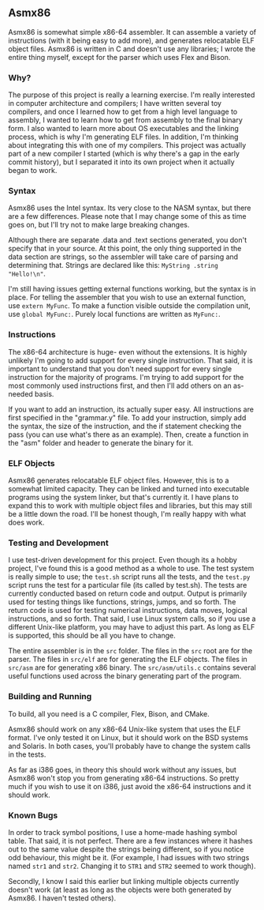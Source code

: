 ## Asmx86

Asmx86 is somewhat simple x86-64 assembler. It can assemble a variety of instructions (with it being easy to add more), and generates relocatable ELF object files. Asmx86 is written in C and doesn't use any libraries; I wrote the entire thing myself, except for the parser which uses Flex and Bison.

### Why?

The purpose of this project is really a learning exercise. I'm really interested in computer architecture and compilers; I have written several toy compilers, and once I learned how to get from a high level language to assembly, I wanted to learn how to get from assembly to the final binary form. I also wanted to learn more about OS executables and the linking process, which is why I'm generating ELF files. In addition, I'm thinking about integrating this with one of my compilers. This project was actually part of a new compiler I started (which is why there's a gap in the early commit history), but I separated it into its own project when it actually began to work.

### Syntax

Asmx86 uses the Intel syntax. Its very close to the NASM syntax, but there are a few differences. Please note that I may change some of this as time goes on, but I'll try not to make large breaking changes.

Although there are separate .data and .text sections generated, you don't specify that in your source. At this point, the only thing supported in the data section are strings, so the assembler will take care of parsing and determining that. Strings are declared like this: ```MyString .string "Hello!\n"```.

I'm still having issues getting external functions working, but the syntax is in place. For telling the assembler that you wish to use an external function, use ```extern MyFunc```. To make a function visible outside the compilation unit, use ```global MyFunc:```. Purely local functions are written as ```MyFunc:```.

### Instructions

The x86-64 architecture is huge- even without the extensions. It is highly unlikely I'm going to add support for every single instruction. That said, it is important to understand that you don't need support for every single instruction for the majority of programs. I'm trying to add support for the most commonly used instructions first, and then I'll add others on an as-needed basis. 

If you want to add an instruction, its actually super easy. All instructions are first specified in the "grammar.y" file. To add your instruction, simply add the syntax, the size of the instruction, and the if statement checking the pass (you can use what's there as an example). Then, create a function in the "asm" folder and header to generate the binary for it.

### ELF Objects

Asmx86 generates relocatable ELF object files. However, this is to a somewhat limited capacity. They can be linked and turned into executable programs using the system linker, but that's currently it. I have plans to expand this to work with multiple object files and libraries, but this may still be a little down the road. I'll be honest though, I'm really happy with what does work.

### Testing and Development

I use test-driven development for this project. Even though its a hobby project, I've found this is a good method as a whole to use. The test system is really simple to use; the ```test.sh``` script runs all the tests, and the ```test.py``` script runs the test for a particular file (its called by test.sh). The tests are currently conducted based on return code and output. Output is primarily used for testing things like functions, strings, jumps, and so forth. The return code is used for testing numerical instructions, data moves, logical instructions, and so forth. That said, I use Linux system calls, so if you use a different Unix-like platform, you may have to adjust this part. As long as ELF is supported, this should be all you have to change.

The entire assembler is in the ```src``` folder. The files in the ```src``` root are for the parser. The files in ```src/elf``` are for generating the ELF objects. The files in ```src/asm``` are for generating x86 binary. The ```src/asm/utils.c``` contains several useful functions used across the binary generating part of the program.

### Building and Running

To build, all you need is a C compiler, Flex, Bison, and CMake.

Asmx86 should work on any x86-64 Unix-like system that uses the ELF format. I've only tested it on Linux, but it should work on the BSD systems and Solaris. In both cases, you'll probably have to change the system calls in the tests.

As far as i386 goes, in theory this should work without any issues, but Asmx86 won't stop you from generating x86-64 instructions. So pretty much if you wish to use it on i386, just avoid the x86-64 instructions and it should work.

### Known Bugs

In order to track symbol positions, I use a home-made hashing symbol table. That said, it is not perfect. There are a few instances where it hashes out to the same value despite the strings being different, so if you notice odd behaviour, this might be it. (For example, I had issues with two strings named ```str1``` and ```str2```. Changing it to ```STR1``` and ```STR2``` seemed to work though).

Secondly, I know I said this earlier but linking multiple objects currently doesn't work (at least as long as the objects were both generated by Asmx86. I haven't tested others). 

